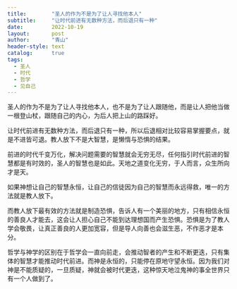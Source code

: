 ```yaml
---
title:        "圣人的作为不是为了让人寻找他本人"
subtitle:     "让时代前进有无数种方法，而后退只有一种"
date:         2022-10-19
layout:       post
author:       "青山"
header-style: text
catalog:      true
tags:
  - 圣人
  - 时代
  - 哲学
  - 见自己
---
```


圣人的作为不是为了让人寻找他本人，也不是为了让人跟随他，而是让人把他当做一根登山杖，跟随自己的内心，为后人把上山的路踩好。

让时代前进有无数种方法，而后退只有一种，所以后退相对比较容易掌握要点，就是不进皆可退。教人放下不是大智慧，是懒惰与恐惧的结果。

前进的时代千变万化，解决问题需要的智慧就会无穷无尽，任何指引时代前进的智慧都是有时效的，圣人的智慧也是如此。天地之道变化无穷，于人而言，众生所向才是天。

如果神想让自己的智慧永恒，让自己的信徒因为自己的智慧而永远得救，唯一的方法就是教人放下。

而教人放下最有效的方法就是制造恐惧，告诉人有一个美丽的地方，只有相信永恒的善良人才能去，这会让人担心自己不能到达理想国而产生恐惧。恐惧是为了教人学会敬畏，让真正善良的人更加宽容，但是导人向善也会滋生恶，不作恶才是本分。

哲学与神学的区别在于哲学会一直向前走，会推动智者的产生和不断更迭，只有集体的智慧才能推动时代前进。而神是永恒的，只能停在原地守望永恒。因为我们对神是不能质疑的，一旦质疑，神就会被时代更迭，这种惊天地泣鬼神的事全世界只有一个人做到了。 